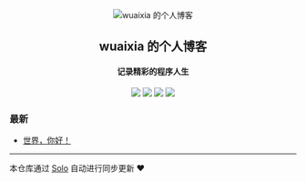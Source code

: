<p align="center"><img alt="wuaixia 的个人博客" src="https://static.b3log.org/images/brand/solo-32.png"></p><h2 align="center">
wuaixia 的个人博客
</h2>

<h4 align="center">记录精彩的程序人生</h4>
<p align="center"><a title="wuaixia 的个人博客" target="_blank" href="https://github.com/wuaixia/solo-blog"><img src="https://img.shields.io/github/last-commit/wuaixia/solo-blog.svg?style=flat-square&color=FF9900"></a>
<a title="GitHub repo size in bytes" target="_blank" href="https://github.com/wuaixia/solo-blog"><img src="https://img.shields.io/github/repo-size/wuaixia/solo-blog.svg?style=flat-square"></a>
<a title="Solo Version" target="_blank" href="https://github.com/b3log/solo/releases"><img src="https://img.shields.io/badge/solo-3.6.4-f1e05a.svg?style=flat-square&color=blueviolet"></a>
<a title="Hits" target="_blank" href="https://github.com/b3log/hits"><img src="https://hits.b3log.org/wuaixia/solo-blog.svg"></a></p>

### 最新

* [世界，你好！](https://www.tzwyun.top/hello-solo)



---

本仓库通过 [Solo](https://github.com/b3log/solo) 自动进行同步更新 ❤️ 
